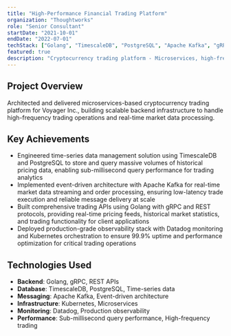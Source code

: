 ```yaml
---
title: "High-Performance Financial Trading Platform"
organization: "Thoughtworks"
role: "Senior Consultant"
startDate: "2021-10-01"
endDate: "2022-07-01"
techStack: ["Golang", "TimescaleDB", "PostgreSQL", "Apache Kafka", "gRPC", "REST", "Datadog", "Kubernetes"]
featured: true
description: "Cryptocurrency trading platform - Microservices, high-frequency trading"
---
```


## Project Overview

Architected and delivered microservices-based cryptocurrency trading platform for Voyager Inc., building scalable backend infrastructure to handle high-frequency trading operations and real-time market data processing.

## Key Achievements

- Engineered time-series data management solution using TimescaleDB and PostgreSQL to store and query massive volumes of historical pricing data, enabling sub-millisecond query performance for trading analytics
- Implemented event-driven architecture with Apache Kafka for real-time market data streaming and order processing, ensuring low-latency trade execution and reliable message delivery at scale
- Built comprehensive trading APIs using Golang with gRPC and REST protocols, providing real-time pricing feeds, historical market statistics, and trading functionality for client applications
- Deployed production-grade observability stack with Datadog monitoring and Kubernetes orchestration to ensure 99.9% uptime and performance optimization for critical trading operations

## Technologies Used

- **Backend**: Golang, gRPC, REST APIs
- **Database**: TimescaleDB, PostgreSQL, Time-series data
- **Messaging**: Apache Kafka, Event-driven architecture
- **Infrastructure**: Kubernetes, Microservices
- **Monitoring**: Datadog, Production observability
- **Performance**: Sub-millisecond query performance, High-frequency trading
